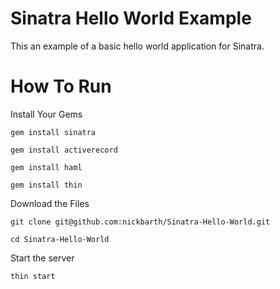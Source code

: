 # Sinatra Hello World Example
This an example of a basic hello world application for Sinatra. 

# How To Run

Install Your Gems

`gem install sinatra`

`gem install activerecord`

`gem install haml`

`gem install thin`

Download the Files

`git clone git@github.com:nickbarth/Sinatra-Hello-World.git`

`cd Sinatra-Hello-World`

Start the server

`thin start`
